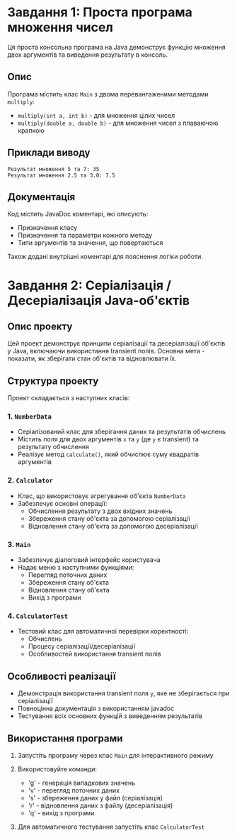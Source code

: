 
# Завдання 1: Проста програма множення чисел

Ця проста консольна програма на Java демонструє функцію множення двох аргументів та виведення результату в консоль.

## Опис
Програма містить клас `Main` з двома перевантаженими методами `multiply`:
- `multiply(int a, int b)` - для множення цілих чисел
- `multiply(double a, double b)` - для множення чисел з плаваючою крапкою

## Приклади виводу
```
Результат множення 5 та 7: 35
Результат множення 2.5 та 3.0: 7.5
```

## Документація
Код містить JavaDoc коментарі, які описують:
- Призначення класу
- Призначення та параметри кожного методу
- Типи аргументів та значення, що повертаються

Також додані внутрішні коментарі для пояснення логіки роботи.

# Завдання 2: Серіалізація / Десеріалізація Java-об'єктів

## Опис проекту
Цей проект демонструє принципи серіалізації та десеріалізації об'єктів у Java, включаючи використання transient полів. Основна мета - показати, як зберігати стан об'єктів та відновлювати їх.

## Структура проекту
Проект складається з наступних класів:

### 1. `NumberData`
- Серіалізований клас для зберігання даних та результатів обчислень
- Містить поля для двох аргументів `x` та `y` (де `y` є transient) та результату обчислення
- Реалізує метод `calculate()`, який обчислює суму квадратів аргументів

### 2. `Calculator`
- Клас, що використовує агрегування об'єкта `NumberData`
- Забезпечує основні операції:
  - Обчислення результату з двох вхідних значень
  - Збереження стану об'єкта за допомогою серіалізації
  - Відновлення стану об'єкта за допомогою десеріалізації

### 3. `Main`
- Забезпечує діалоговий інтерфейс користувача
- Надає меню з наступними функціями:
  - Перегляд поточних даних
  - Збереження стану об'єкта
  - Відновлення стану об'єкта
  - Вихід з програми

### 4. `CalculatorTest`
- Тестовий клас для автоматичної перевірки коректності:
  - Обчислень
  - Процесу серіалізації/десеріалізації
  - Особливостей використання transient полів

## Особливості реалізації
- Демонстрація використання transient поля `y`, яке не зберігається при серіалізації
- Повноцінна документація з використанням javadoc
- Тестування всіх основних функцій з виведенням результатів

## Використання програми
1. Запустіть програму через клас `Main` для інтерактивного режиму
2. Використовуйте команди:
   - 'g' - генерація випадкових значень
   - 'v' - перегляд поточних даних
   - 's' - збереження даних у файл (серіалізація)
   - 'r' - відновлення даних з файлу (десеріалізація)
   - 'q' - вихід з програми

3. Для автоматичного тестування запустіть клас `CalculatorTest`
